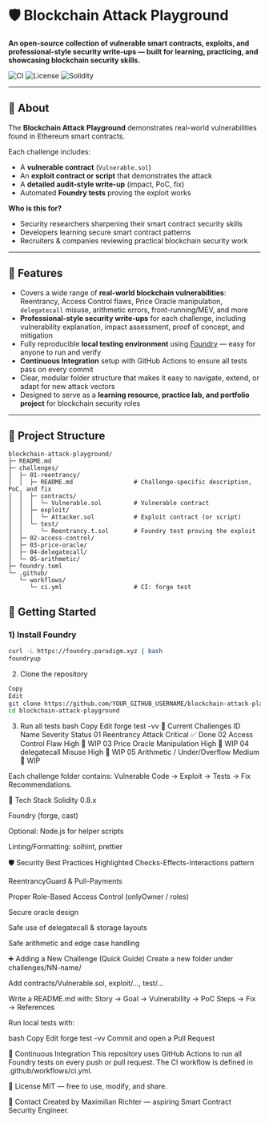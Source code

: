 # 🛡️ Blockchain Attack Playground

**An open-source collection of vulnerable smart contracts, exploits, and professional-style security write-ups — built for learning, practicing, and showcasing blockchain security skills.**

![CI](https://img.shields.io/github/actions/workflow/status/YOUR_GITHUB_USERNAME/blockchain-attack-playground/ci.yml?label=tests&style=flat-square)
![License](https://img.shields.io/badge/license-MIT-green?style=flat-square)
![Solidity](https://img.shields.io/badge/solidity-%5E0.8.x-blue?style=flat-square)

---

## 📖 About
The **Blockchain Attack Playground** demonstrates real-world vulnerabilities found in Ethereum smart contracts.

Each challenge includes:
- A **vulnerable contract** (`Vulnerable.sol`)
- An **exploit contract or script** that demonstrates the attack
- A **detailed audit-style write-up** (impact, PoC, fix)
- Automated **Foundry tests** proving the exploit works

**Who is this for?**
- Security researchers sharpening their smart contract security skills
- Developers learning secure smart contract patterns
- Recruiters & companies reviewing practical blockchain security work

---

## 🎯 Features
- Covers a wide range of **real-world blockchain vulnerabilities**: Reentrancy, Access Control flaws, Price Oracle manipulation, `delegatecall` misuse, arithmetic errors, front-running/MEV, and more
- **Professional-style security write-ups** for each challenge, including vulnerability explanation, impact assessment, proof of concept, and mitigation
- Fully reproducible **local testing environment** using [Foundry](https://book.getfoundry.sh/) — easy for anyone to run and verify
- **Continuous Integration** setup with GitHub Actions to ensure all tests pass on every commit
- Clear, modular folder structure that makes it easy to navigate, extend, or adapt for new attack vectors
- Designed to serve as a **learning resource, practice lab, and portfolio project** for blockchain security roles

---

## 📂 Project Structure
```text
blockchain-attack-playground/
├─ README.md
├─ challenges/
│  ├─ 01-reentrancy/
│  │  ├─ README.md                 # Challenge-specific description, PoC, and fix
│  │  ├─ contracts/
│  │  │  └─ Vulnerable.sol         # Vulnerable contract
│  │  ├─ exploit/
│  │  │  └─ Attacker.sol           # Exploit contract (or script)
│  │  └─ test/
│  │     └─ Reentrancy.t.sol       # Foundry test proving the exploit
│  ├─ 02-access-control/
│  ├─ 03-price-oracle/
│  ├─ 04-delegatecall/
│  └─ 05-arithmetic/
├─ foundry.toml
└─ .github/
   └─ workflows/
      └─ ci.yml                    # CI: forge test
```

## 🚀 Getting Started

### 1) Install Foundry
```bash
curl -L https://foundry.paradigm.xyz | bash
foundryup
```
2) Clone the repository
```bash
Copy
Edit
git clone https://github.com/YOUR_GITHUB_USERNAME/blockchain-attack-playground.git
cd blockchain-attack-playground
```
3) Run all tests
bash
Copy
Edit
forge test -vv
🧪 Current Challenges
ID	Name	Severity	Status
01	Reentrancy Attack	Critical	✅ Done
02	Access Control Flaw	High	🔄 WIP
03	Price Oracle Manipulation	High	🔄 WIP
04	delegatecall Misuse	High	🔄 WIP
05	Arithmetic / Under/Overflow	Medium	🔄 WIP

Each challenge folder contains: Vulnerable Code → Exploit → Tests → Fix Recommendations.

🧱 Tech Stack
Solidity 0.8.x

Foundry (forge, cast)

Optional: Node.js for helper scripts

Linting/Formatting: solhint, prettier

🛡️ Security Best Practices Highlighted
Checks-Effects-Interactions pattern

ReentrancyGuard & Pull-Payments

Proper Role-Based Access Control (onlyOwner / roles)

Secure oracle design

Safe use of delegatecall & storage layouts

Safe arithmetic and edge case handling

➕ Adding a New Challenge (Quick Guide)
Create a new folder under challenges/NN-name/

Add contracts/Vulnerable.sol, exploit/…, test/…

Write a README.md with: Story → Goal → Vulnerability → PoC Steps → Fix → References

Run local tests with:

bash
Copy
Edit
forge test -vv
Commit and open a Pull Request

🧰 Continuous Integration
This repository uses GitHub Actions to run all Foundry tests on every push or pull request.
The CI workflow is defined in .github/workflows/ci.yml.

📜 License
MIT — free to use, modify, and share.

💬 Contact
Created by Maximilian Richter — aspiring Smart Contract Security Engineer.
